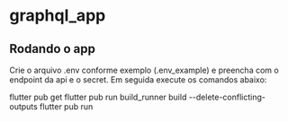 # graphql_app



## Rodando o app
Crie o arquivo .env conforme exemplo (.env_example) e preencha com o endpoint da api e o secret.
Em seguida execute os comandos abaixo:

flutter pub get
flutter pub run build_runner build --delete-conflicting-outputs
flutter pub run
